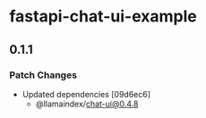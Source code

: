 # fastapi-chat-ui-example

## 0.1.1

### Patch Changes

- Updated dependencies [09d6ec6]
  - @llamaindex/chat-ui@0.4.8
